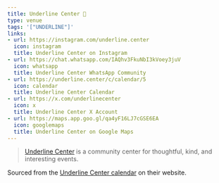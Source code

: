```yaml
---
title: Underline Center 🌟
type: venue
tags: '["UNDERLINE"]'
links:
- url: https://instagram.com/underline.center
  icon: instagram
  title: Underline Center on Instagram  
- url: https://chat.whatsapp.com/IAQhv3FkuNbI3kVoey3juV
  icon: whatsapp
  title: Underline Center WhatsApp Community
- url: https://underline.center/c/calendar/5
  icon: calendar
  title: Underline Center Calendar
- url: https://x.com/underlinecenter
  icon: x
  title: Underline Center X Account
- url: https://maps.app.goo.gl/qa4yF16LJ7cGSE6EA
  icon: googlemaps
  title: Underline Center on Google Maps
---
```

> [Underline Center](https://underline.center/) is a community center for thoughtful, kind, and
  interesting events.

Sourced from the [Underline Center calendar](https://underline.center/c/calendar/5) on their website.